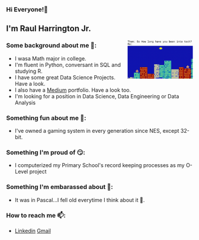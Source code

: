 ### Hi Everyone!👋

<!--
**RaulGHJr/RaulGHJr** is a ✨ _special_ ✨ repository because its `README.md` (this file) appears on your GitHub profile.
-->
## I'm Raul Harrington Jr.
<img width="35%" align="right" alt="GIF" src="https://github.com/RaulGHJr/RaulGHJr/blob/main/Howlong.gif" />

### Some background about me 💬:
- I wasa Math major in college.
- I'm fluent in Python, conversant in SQL and studying R.
- I have some great Data Science Projects. Have a look.
- I also have a  [Medium](https://raulgharringtonjr.medium.com/) portfolio. Have a look too.
- I'm looking for a position in Data Science, Data Engineering or Data Analysis
### Something fun about me 🎉:
- I've owned a gaming system in every generation since NES, except 32-bit.
### Something I'm proud of 😏:
- I computerized my Primary School's record keeping processes as my O-Level project
### Something I'm embarassed about 🤦:
- It was in Pascal...I fell old everytime I think about it 👴.
### How to reach me 📫:
- [Linkedin](https://www.linkedin.com/in/raul-harrington-jr/) [Gmail](mailto:raulgharringtonjr@gmail.com)
<br />


